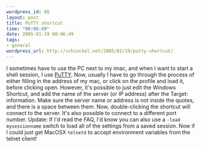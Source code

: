 ```yaml
--- 
wordpress_id: 88
layout: post
title: PuTTY shortcut
time: "00:06:49"
date: 2005-01-19 00:06:49
tags: 
- general
wordpress_url: http://schinckel.net/2005/01/19/putty-shortcut/
---
```

I sometimes have to use the PC next to my imac, and when I want to start a shell session, I use [PuTTY][1]. Now, usually I have to go through the process of either filling in the address of my mac, or click on the profile and load it, before clicking open. However, it's possible to just edit the Windows Shortcut, and add the name of the server (or IP address) after the Target: information. Make sure the server name or address is not inside the quotes, and there is a space between them. Now, double-clicking the shortcut will connect to the server. It's also possible to connect to a different port number. Update: If I'd read the FAQ, I'd know you can also use a `-load mysessionname` switch to load all of the settings from a saved session. Now if I could just get MacOSX `telnetd` to accept environment variables from the telnet client! 

   [1]: http://www.chiark.greenend.org.uk/%7Esgtatham/putty/

